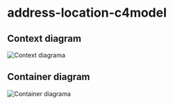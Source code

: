 # address-location-c4model

## Context diagram
![Context diagrama](http://www.plantuml.com/plantuml/proxy?cache=no&src=https://raw.githubusercontent.com/mlopezceliz/address-location-c4model/main/context.iuml)


## Container diagram
![Container diagrama](http://www.plantuml.com/plantuml/proxy?cache=no&src=https://raw.githubusercontent.com/mlopezceliz/address-location-c4model/main/containers.iuml)
